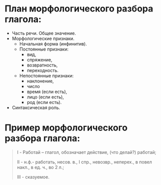 # План морфологического разбора глагола:

 - Часть речи. Общее значение.
 - Морфологические признаки.
	 - Начальная форма (инфинитив).
	 - Постоянные признаки: 
		 - вид, 
		 - спряжение, 
		 - возвратность, 
		 - переходность.
	 - Непостоянные признаки: 
		 - наклонение, 
		 - число 
		 - время (если есть), 
		 - лицо (если есть), 
		 - род (если есть).
 - Синтаксическая роль.

# Пример морфологического разбора глагола:

> I - Работай – глагол, обозначает действие, (что делай?) работай;
> 
> II - н.ф.- работать, несов. в., I спр., невозвр., неперех., в повел накл., в ед. ч., во 2 л.;
> 
> III - сказуемое.
